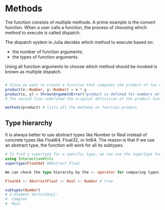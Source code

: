 # Methods

Tne function consists of multiple methods. A prime example is the convert function. When a user calls a function, the process of choosing which method to execute is called dispatch. 

The dispatch system in Julia decides which method to execute based on:
* the number of function arguments;
* the types of function arguments.
  
Using all function arguments to choose which method should be invoked is known as multiple dispatch.

```julia

# Since we want to create a function that computes the product of two numbers, it makes sense to allow input arguments to be only numbers.
product(x::Number, y::Number) = x * y
product(x, y) = throw(ArgumentError("product is defined for numbers only."))
# The second line redefined the original definition of the product function. It now throws an error if product is called with non-numeric inputs.

methods(product) # lists all the methods on function product
```

## Type hierarchy
It is always better to use abstract types like Number or Real instead of concrete types like Float64, Float32, or Int64. The reason is that if we use an abstract type, the function will work for all its subtypes. 

```julia
# To find a supertype for a specific type, we can use the supertype function from the InteractiveUtils package.
using InteractiveUtils
supertype(Float64) #Abstract Float

We can check the type hierarchy by the <: operator for comparing types: If T1 <: T2 is true, then T1 is a subtype (or the same type) of T2.

Float64 <: AbstractFloat <: Real <: Number # true

subtypes(Number) 
# 2-element Vector{Any}:
#  Complex
#  Real
```


